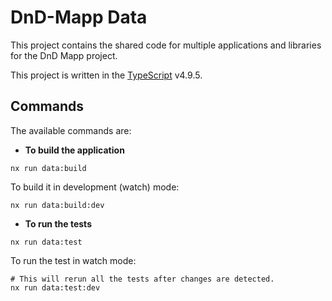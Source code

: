 # DnD-Mapp Data

This project contains the shared code for multiple applications and libraries for the DnD Mapp project.

This project is written in the [TypeScript](https://www.typescriptlang.org/docs/) v4.9.5.

## Commands

The available commands are:

-   **To build the application**

```shell
nx run data:build
```

To build it in development (watch) mode:

```shell
nx run data:build:dev
```

-   **To run the tests**

```shell
nx run data:test
```

To run the test in watch mode:

```shell
# This will rerun all the tests after changes are detected.
nx run data:test:dev
```
